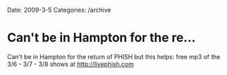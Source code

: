 Date: 2009-3-5
Categories: /archive

# Can't be in Hampton for the re...

Can't be in Hampton for the return of PHISH but this helps: free mp3 of the 3/6 - 3/7 - 3/8 shows at <a href="http://livephish.com" rel="nofollow">http://livephish.com</a>
